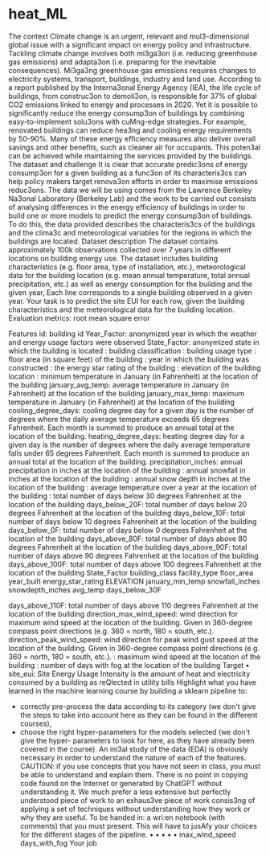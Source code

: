 # heat_ML
The context
Climate change is an urgent, relevant and mul3-dimensional global issue with a significant impact on energy policy and infrastructure. Tackling climate change involves both mi3ga3on (i.e. reducing greenhouse gas emissions) and adapta3on (i.e. preparing for the inevitable consequences). Mi3ga3ng greenhouse gas emissions requires changes to electricity systems, transport, buildings, industry and land use.
According to a report published by the Interna3onal Energy Agency (IEA), the life cycle of buildings, from construc3on to demoli3on, is responsible for 37% of global CO2 emissions linked to energy and processes in 2020. Yet it is possible to significantly reduce the energy consump3on of buildings by combining easy-to-implement solu3ons with cuMng-edge strategies. For example, renovated buildings can reduce hea3ng and cooling energy requirements by 50-90%. Many of these energy efficiency measures also deliver overall savings and other benefits, such as cleaner air for occupants. This poten3al can be achieved while maintaining the services provided by the buildings.
The dataset and challenge
It is clear that accurate predic3ons of energy consump3on for a given building as a func3on of its characteris3cs can help policy makers target renova3on efforts in order to maximise emissions reduc3ons.
The data we will be using comes from the Lawrence Berkeley Na3onal Laboratory (Berkeley Lab) and the work to be carried out consists of analysing differences in the energy efficiency of buildings in order to build one or more models to predict the energy consump3on of buildings.
To do this, the data provided describes the characteris3cs of the buildings and the clima3c and meteorological variables for the regions in which the buildings are located.
 Dataset description
The dataset contains approximately 100k observations collected over 7 years in different locations on building energy use.
The dataset includes building characteristics (e.g. floor area, type of installation, etc.), meteorological data for the building location (e.g. mean annual temperature, total annual precipitation, etc.) as well as energy consumption for the building and the given year,
Each line corresponds to a single building observed in a given year.
Your task is to predict the site EUI for each row, given the building characteristics and the meteorological data for the building location.
Evaluation metrics: root mean square error

 Features
id: building id
Year_Factor: anonymized year in which the weather and energy usage factors were observed
State_Factor: anonymized state in which the building is located : building classification
: building usage type
: floor area (in square feet) of the building
: year in which the building was constructed
: the energy star rating of the building : elevation of the building location
: minimum temperature in January (in Fahrenheit) at the location of the building
january_avg_temp: average temperature in January (in Fahrenheit) at the location of the building
january_max_temp: maximum temperature in January (in Fahrenheit) at the location of the building
cooling_degree_days: cooling degree day for a given day is the number of degrees where the daily average temperature exceeds 65 degrees Fahrenheit. Each month is summed to produce an annual total at the location of the building. heating_degree_days: heating degree day for a given day is the number of degrees where the daily average temperature falls under 65 degrees Fahrenheit. Each month is summed to produce an annual total at the location of the building. precipitation_inches: annual precipitation in inches at the location of the building
: annual snowfall in inches at the location of the building
: annual snow depth in inches at the location of the building
: average temperature over a year at the location of the building
: total number of days below 30 degrees Fahrenheit at the
location of the building
days_below_20F: total number of days below 20 degrees Fahrenheit at the location of the building
days_below_10F: total number of days below 10 degrees Fahrenheit at the location of the building
days_below_0F: total number of days below 0 degrees Fahrenheit at the location of the building
days_above_80F: total number of days above 80 degrees Fahrenheit at the location of the building
days_above_90F: total number of days above 90 degrees Fahrenheit at the location of the building
days_above_100F: total number of days above 100 degrees Fahrenheit at the location of the building
 State_Factor
 building_class
 facility_type
 floor_area
year_built
 energy_star_rating
 ELEVATION
 january_min_temp
      snowfall_inches
 snowdepth_inches
 avg_temp
 days_below_30F
       
days_above_110F: total number of days above 110 degrees Fahrenheit at the location of the building
direction_max_wind_speed: wind direction for maximum wind speed at the location of the building. Given in 360-degree compass point directions (e.g. 360 = north, 180 = south, etc.). direction_peak_wind_speed: wind direction for peak wind gust speed at the location of the building. Given in 360-degree compass point directions (e.g. 360 = north, 180 = south, etc.).
: maximum wind speed at the location of the building : number of days with fog at the location of the building
Target
• site_eui: Site Energy Usage Intensity is the amount of heat and electricity consumed by a building as reQlected in utility bills
Highlight what you have learned in the machine learning course by building a sklearn pipeline to:
- correctly pre-process the data according to its category (we don't give the steps to take into account here as they can be found in the different courses),
- choose the right hyper-parameters for the models selected (we don't give the hyper- parameters to look for here, as they have already been covered in the course).
An ini3al study of the data (EDA) is obviously necessary in order to understand the nature of each of the features.
CAUTION: if you use concepts that you have not seen in class, you must be able to understand and explain them. There is no point in copying code found on the Internet or generated by ChatGPT without understanding it. We much prefer a less extensive but perfectly understood piece of work to an exhaus3ve piece of work consis3ng of applying a set of techniques without understanding how they work or why they are useful.
To be handed in: a wri:en notebook (with comments) that you must present. This will have to jusAfy your choices for the different stages of the pipeline.
 • •
•
• •
  max_wind_speed
 days_with_fog
   Your job
